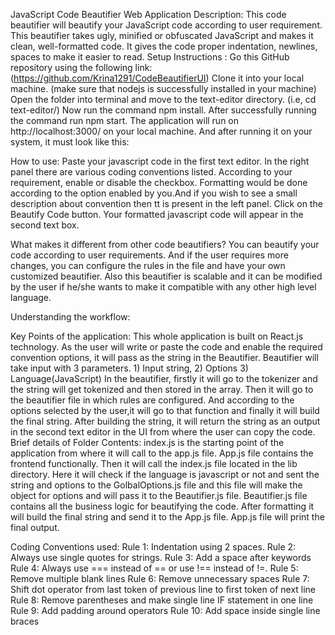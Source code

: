 JavaScript Code Beautifier Web Application
Description:
This code beautifier will beautify your JavaScript code according to user requirement. This beautifier takes ugly, minified or obfuscated JavaScript and makes it clean, well-formatted code. It gives the code proper indentation, newlines, spaces to make it easier to read.
Setup Instructions :
Go this GitHub repository using the following link: 
(https://github.com/Krina1291/CodeBeautifierUI)
Clone it into your local machine. (make sure that nodejs is successfully installed in your machine)
Open the folder into terminal and move to the text-editor directory. (i.e, cd text-editor/)
Now run the command npm install.
After successfully running the command run npm start.
The application will run on http://localhost:3000/ on your local machine.
And after running it on your system, it must look like this:




How to use:
Paste your javascript code in the first text editor.
In the right panel there are various coding conventions listed. According to your requirement, enable or disable the checkbox. Formatting would be done according to the option enabled by you.And if you wish to see a small description about convention then tt is present in the left panel.
Click on the Beautify Code button.
Your formatted javascript code will appear in the second text box. 

What makes it different from other code beautifiers?
You can beautify your code according to user requirements. And if the user requires more changes, you can configure the rules in the file and have your own customized beautifier. Also this beautifier is scalable and it can be modified by the user if he/she wants to make it compatible with any other high level language.



Understanding the workflow:

Key Points of the application:
This whole application is built on React.js technology.
As the user will write or paste the code and enable the required convention options, it will pass as the string in the Beautifier.
Beautifier will take input with 3 parameters. 1) Input string, 2) Options 3) Language(JavaScript)
 In the beautifier, firstly it will go to the tokenizer and the string will get tokenized and then stored in the array.
Then it will go to the beautifier file in which rules are configured. And according to the options selected by the user,it will go to that function and finally it will build the final string.
After building the string, it will return the string as an output in the second text editor in the UI from where the user can copy the code.
       	Brief details of Folder Contents:
index.js is the starting point of the application from where it will call to the app.js file. App.js file contains the frontend functionally. 
Then it will call the index.js file located in the lib directory. Here it will check if the language is javascript or not and sent the string and options to the GolbalOptions.js file and this file will make the object for options and will pass it to the Beautifier.js file. 
Beautifier.js file contains all the business logic for beautifying the code. After formatting it will build the final string and send it to the App.js file.
App.js file will print the final output.
			
Coding Conventions used:
Rule 1: Indentation using 2 spaces.
Rule 2: Always use single quotes for strings.
Rule 3: Add a space after keywords
Rule 4: Always use === instead of == or use !== instead of !=.
Rule 5: Remove multiple blank lines
Rule 6: Remove unnecessary spaces
Rule 7: Shift dot operator from last token of previous line to first token of next line
Rule 8: Remove parentheses and make single line IF statement  in one line
Rule 9: Add padding around operators
Rule 10: Add space inside single line braces

	
